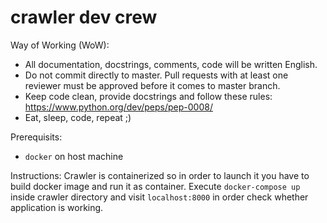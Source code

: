 # crawler dev crew 

Way of Working (WoW):

- All documentation, docstrings, comments, code will be written English.
- Do not commit directly to master. Pull requests with at least one reviewer 
  must be approved before it comes to master branch.
- Keep code clean, provide docstrings and follow these rules: 
  https://www.python.org/dev/peps/pep-0008/
- Eat, sleep, code, repeat ;)

Prerequisits:
- `docker` on host machine

Instructions:
Crawler is containerized so in order to launch it you have to build docker image and run it as container. Execute `docker-compose up` inside crawler directory and visit `localhost:8000` in order check whether application is working.
